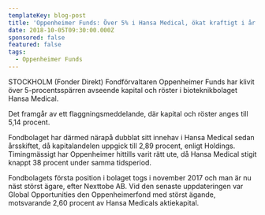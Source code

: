 ```yaml
---
templateKey: blog-post
title: 'Oppenheimer Funds: Över 5% i Hansa Medical, ökat kraftigt i år'
date: 2018-10-05T09:30:00.000Z
sponsored: false
featured: false
tags:
  - Oppenheimer Funds
---
```

STOCKHOLM (Fonder Direkt) Fondförvaltaren Oppenheimer Funds har klivit över 5-procentsspärren avseende kapital och röster i bioteknikbolaget Hansa Medical.

Det framgår av ett flaggningsmeddelande, där kapital och röster anges till 5,14 procent.

Fondbolaget har därmed närapå dubblat sitt innehav i Hansa Medical sedan årsskiftet, då kapitalandelen uppgick till 2,89 procent, enligt Holdings. Timingmässigt har Oppenheimer hittills varit rätt ute, då Hansa Medical stigit knappt 38 procent under samma tidsperiod. 

Fondbolagets första position i bolaget togs i november 2017 och man är nu näst störst ägare, efter Nexttobe AB. Vid den senaste uppdateringen var Global Opportunities den Oppenheimerfond med störst ägande, motsvarande 2,60 procent av Hansa Medicals aktiekapital.
